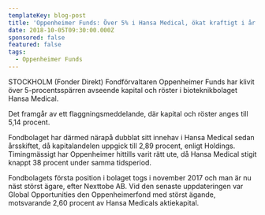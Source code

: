 ```yaml
---
templateKey: blog-post
title: 'Oppenheimer Funds: Över 5% i Hansa Medical, ökat kraftigt i år'
date: 2018-10-05T09:30:00.000Z
sponsored: false
featured: false
tags:
  - Oppenheimer Funds
---
```

STOCKHOLM (Fonder Direkt) Fondförvaltaren Oppenheimer Funds har klivit över 5-procentsspärren avseende kapital och röster i bioteknikbolaget Hansa Medical.

Det framgår av ett flaggningsmeddelande, där kapital och röster anges till 5,14 procent.

Fondbolaget har därmed närapå dubblat sitt innehav i Hansa Medical sedan årsskiftet, då kapitalandelen uppgick till 2,89 procent, enligt Holdings. Timingmässigt har Oppenheimer hittills varit rätt ute, då Hansa Medical stigit knappt 38 procent under samma tidsperiod. 

Fondbolagets första position i bolaget togs i november 2017 och man är nu näst störst ägare, efter Nexttobe AB. Vid den senaste uppdateringen var Global Opportunities den Oppenheimerfond med störst ägande, motsvarande 2,60 procent av Hansa Medicals aktiekapital.
